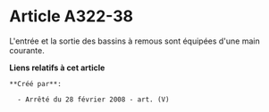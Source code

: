 # Article A322-38

L'entrée et la sortie des bassins à remous sont équipées d'une main courante.

**Liens relatifs à cet article**

	**Créé par**:

	  - Arrêté du 28 février 2008 - art. (V)
